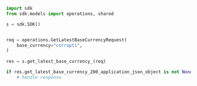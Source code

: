 <!-- Start SDK Example Usage -->
```python
import sdk
from sdk.models import operations, shared

s = sdk.SDK()


req = operations.GetLatestBaseCurrencyRequest(
    base_currency="corrupti",
)
    
res = s.get_latest_base_currency_(req)

if res.get_latest_base_currency_200_application_json_object is not None:
    # handle response
```
<!-- End SDK Example Usage -->